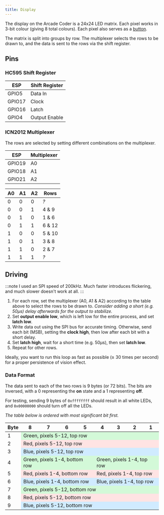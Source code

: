 ```yaml
---
title: Display
---
```


The display on the Arcade Coder is a 24x24 LED matrix. Each pixel works in 3-bit colour (giving 8 total colours). Each pixel also serves as a [button](../button).

The matrix is split into groups by row. The multiplexer selects the rows to be drawn to, and the data is sent to the rows via the shift register.

## Pins

### HC595 Shift Register

| ESP    | Shift Register |
| ------ | -------------- |
| GPIO5  | Data In        |
| GPIO17 | Clock          |
| GPIO16 | Latch          |
| GPIO4  | Output Enable  |

### ICN2012 Multiplexer

The rows are selected by setting different combinations on the multiplexer.

| ESP    | Multiplexer |
| ------ | ----------- |
| GPIO19 | A0          |
| GPIO18 | A1          |
| GPIO21 | A2          |

| A0  | A1  | A2  | Rows   |
| --- | --- | --- | ------ |
| 0   | 0   | 0   | _?_    |
| 0   | 0   | 1   | 4 & 9  |
| 0   | 1   | 0   | 1 & 6  |
| 0   | 1   | 1   | 6 & 12 |
| 1   | 0   | 0   | 5 & 10 |
| 1   | 0   | 1   | 3 & 8  |
| 1   | 1   | 0   | 2 & 7  |
| 1   | 1   | 1   | _?_    |

## Driving

:::note
I used an SPI speed of 200kHz. Much faster introduces flickering, and much slower doesn't work at all.
:::

1. For each row, set the multiplexer (A0, A1 & A2) according to the table above to select the rows to be drawn to. _Consider adding a short (e.g. 50µs) delay afterwards for the output to stabilize._
1. Set **output enable low**, which is left low for the entire process, and set **latch low**.
1. Write data out using the SPI bus for accurate timing. Otherwise, send each bit (MSB), setting the **clock high**, then low after each bit with a short delay.
1. Set **latch high**, wait for a short time (e.g. 50µs), then set **latch low**.
1. Repeat for other rows.

Ideally, you want to run this loop as fast as possible (≥ 30 times per second) for a proper persistence of vision effect.

### Data Format

The data sent to each of the two rows is 9 bytes (or 72 bits). The bits are inversed, with a 0 representing the **on** state and a 1 representing **off**.

For testing, sending 9 bytes of `0xffffffff` should result in all white LEDs, and `0x00000000` should turn off all the LEDs.

_The table below is ordered with most significant bit first._

<table>
  <thead>
    <tr>
      <th>Byte</th>
      <th>8</th>
      <th>7</th>
      <th>6</th>
      <th>5</th>
      <th>4</th>
      <th>3</th>
      <th>2</th>
      <th>1</th>
    </tr>
  </thead>
  <tbody>
    <tr>
      <td>1</td>
      <td colspan="8"  style="background-color:#d3f9d8;">Green, pixels 5-12, top row</td>
    </tr>
    <tr>
      <td>2</td>
      <td colspan="8" style="background-color:#ffe3e3;">Red, pixels 5-12, top row</td>
    </tr>
    <tr>
      <td>3</td>
      <td colspan="8" style="background-color:#d0ebff;">Blue, pixels 5-12, top row</td>
    </tr>
    <tr>
      <td>4</td>
      <td colspan="4" style="background-color:#d3f9d8;">Green, pixels 1-4, bottom row</td>
      <td colspan="4" style="background-color:#d3f9d8;">Green, pixels 1-4, top row</td>
    </tr>
    <tr>
      <td>5</td>
      <td colspan="4" style="background-color:#ffe3e3;">Red, pixels 1-4, bottom row</td>
      <td colspan="4" style="background-color:#ffe3e3;">Red, pixels 1-4, top row</td>
    </tr>
    <tr>
      <td>6</td>
      <td colspan="4" style="background-color:#d0ebff;">Blue, pixels 1-4, bottom row</td>
      <td colspan="4" style="background-color:#d0ebff;">Blue, pixels 1-4, top row</td>
    </tr>
    <tr>
      <td>7</td>
      <td colspan="8" style="background-color:#d3f9d8;">Green, pixels 5-12, bottom row</td>
    </tr>
    <tr>
      <td>8</td>
      <td colspan="8" style="background-color:#ffe3e3;">Red, pixels 5-12, bottom row</td>
    </tr>
    <tr>
      <td>9</td>
      <td colspan="8" style="background-color:#d0ebff;">Blue, pixels 5-12, bottom row</td>
    </tr>
  </tbody>
</table>

